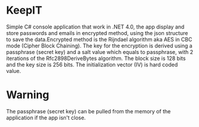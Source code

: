 # KeepIT
Simple C# console application that work in .NET 4.0, the app display and store passwords and emails in encrypted method, using the json structure to save the data.Encrypted method is the Rijndael algorithm aka AES in CBC mode (Cipher Block Chaining).
The key for the encryption is derived using a passphrase (secret key) and a salt value which equals to passphrase, with 2 iterations of the Rfc2898DeriveBytes algorithm. The block size is 128 bits and the key size is 256 bits. The initialization vector (IV) is hard coded value.

# Warning
The passphrase (secret key) can be pulled from the memory of the application if the app isn't close.

